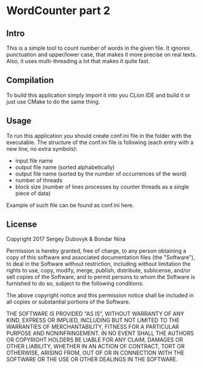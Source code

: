 # WordCounter part 2

## Intro

This is a simple tool to count number of words in the given file. It ignores punctuation and upper/lower case, that makes it more precise on real texts. Also, it uses multi-threading a lot that makes it quite fast.

## Compilation

To build this application simply import it into you CLion IDE and build it or just use CMake to do the same thing.

## Usage

To run this application you should create conf.ini file in the folder with the executable. The structure of the conf.ini file is following (each entry with a new line, no extra symbols):
- input file name
- output file name (sorted alphabetically)
- output file name (sorted by the number of occurrences of the word)
- number of threads
- block size (number of lines processes by counter threads as a single piece of data)

Example of such file can be found as conf.ini here.

## License

Copyright 2017 Sergey Dubovyk & Bondar Nina

Permission is hereby granted, free of charge, to any person obtaining a copy of this software and associated documentation files (the "Software"), to deal in the Software without restriction, including without limitation the rights to use, copy, modify, merge, publish, distribute, sublicense, and/or sell copies of the Software, and to permit persons to whom the Software is furnished to do so, subject to the following conditions:

The above copyright notice and this permission notice shall be included in all copies or substantial portions of the Software.

THE SOFTWARE IS PROVIDED "AS IS", WITHOUT WARRANTY OF ANY KIND, EXPRESS OR IMPLIED, INCLUDING BUT NOT LIMITED TO THE WARRANTIES OF MERCHANTABILITY, FITNESS FOR A PARTICULAR PURPOSE AND NONINFRINGEMENT. IN NO EVENT SHALL THE AUTHORS OR COPYRIGHT HOLDERS BE LIABLE FOR ANY CLAIM, DAMAGES OR OTHER LIABILITY, WHETHER IN AN ACTION OF CONTRACT, TORT OR OTHERWISE, ARISING FROM, OUT OF OR IN CONNECTION WITH THE SOFTWARE OR THE USE OR OTHER DEALINGS IN THE SOFTWARE.